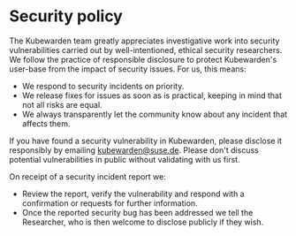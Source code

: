 # Security policy

The Kubewarden team greatly appreciates investigative work into security vulnerabilities carried out by well-intentioned, ethical security researchers. We follow the practice of responsible disclosure to protect Kubewarden's user-base from the impact of security issues. For us, this means:

- We respond to security incidents on priority.
- We release fixes for issues as soon as is practical, keeping in mind that not all risks are equal.
- We always transparently let the community know about any incident that affects them.

If you have found a security vulnerability in Kubewarden, please disclose it responsibly by emailing [kubewarden@suse.de](mailto:kubewarden@suse.de).
Please don't discuss potential vulnerabilities in public without validating with us first.

On receipt of a security incident report we:

- Review the report, verify the vulnerability and respond with a confirmation or requests for further information.
- Once the reported security bug has been addressed we tell the Researcher, who is then welcome to disclose publicly if they wish.
